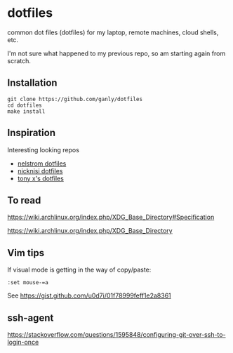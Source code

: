 dotfiles
========

common dot files (dotfiles) for my laptop, remote machines, cloud shells, etc.

I'm not sure what happened to my previous repo,
so am starting again from scratch.

Installation
------------

```
git clone https://github.com/ganly/dotfiles
cd dotfiles
make install
```


Inspiration
-----------

Interesting looking repos
* [nelstrom dotfiles](https://github.com/nelstrom/dotfiles)
* [nicknisi dotfiles](https://github.com/nicknisi/dotfiles)
* [tony x's dotfiles ](https://github.com/tony/.dot-config)

To read
-------

https://wiki.archlinux.org/index.php/XDG_Base_Directory#Specification

https://wiki.archlinux.org/index.php/XDG_Base_Directory


Vim tips
--------

If visual mode is getting in the way of copy/paste:
```
:set mouse-=a
```

See https://gist.github.com/u0d7i/01f78999feff1e2a8361


ssh-agent
---------

https://stackoverflow.com/questions/1595848/configuring-git-over-ssh-to-login-once

